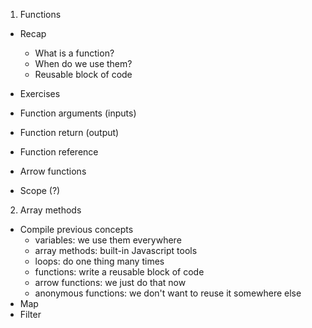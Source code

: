1. Functions

-   Recap

    -   What is a function?
    -   When do we use them?
    -   Reusable block of code

-   Exercises

-   Function arguments (inputs)
-   Function return (output)
-   Function reference
-   Arrow functions
-   Scope (?)

2. Array methods

-   Compile previous concepts
    -   variables: we use them everywhere
    -   array methods: built-in Javascript tools
    -   loops: do one thing many times
    -   functions: write a reusable block of code
    -   arrow functions: we just do that now
    -   anonymous functions: we don't want to reuse it somewhere else
-   Map
-   Filter
